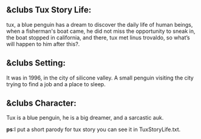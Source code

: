 ## &clubs Tux Story Life:  

tux, a blue penguin has a dream to discover the daily life of human beings, when a fisherman's boat came, he did not miss the opportunity to sneak in,  
the boat stopped in california, and there, tux met linus trovaldo, so what’s will happen to him after this?.

## &clubs Setting:

   It was in 1996, in the city of silicone valley. A small penguin visiting the city trying to find a job and a place to sleep.


## &clubs Character: 

  Tux is a blue penguin, he is a big dreamer, and a sarcastic auk.



**ps**:I put a short parody for tux story you can see it in TuxStoryLife.txt. 
